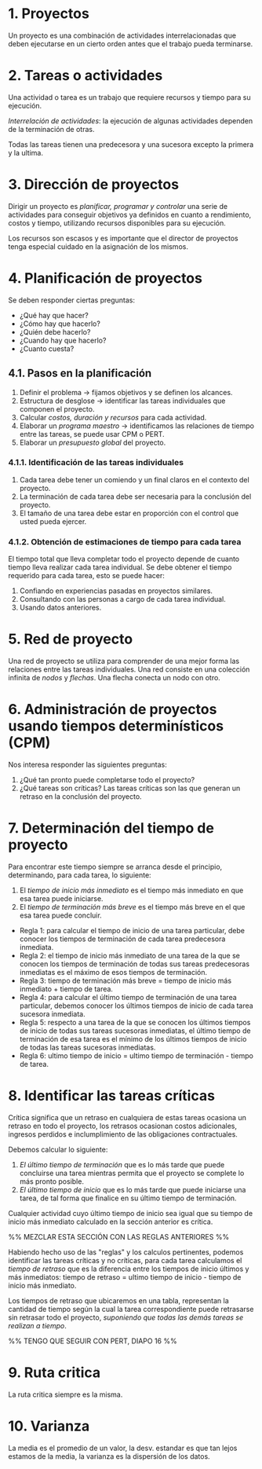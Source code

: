 # 1. Proyectos

Un proyecto es una combinación de actividades interrelacionadas que deben ejecutarse en un cierto orden antes que el trabajo pueda terminarse.

# 2. Tareas o actividades

Una actividad o tarea es un trabajo que requiere recursos y tiempo para su ejecución.

*Interrelación de actividades*: la ejecución de algunas actividades dependen de la terminación de otras.

Todas las tareas tienen una predecesora y una sucesora excepto la primera y la ultima.

# 3. Dirección de proyectos

Dirigir un proyecto es *planificar, programar y controlar* una serie de actividades para conseguir objetivos ya definidos en cuanto a rendimiento, costos y tiempo, utilizando recursos disponibles para su ejecución.

Los recursos son escasos y es importante que el director de proyectos tenga especial cuidado en la asignación de los mismos.

# 4. Planificación de proyectos

Se deben responder ciertas preguntas:

- ¿Qué hay que hacer?
- ¿Cómo hay que hacerlo?
- ¿Quién debe hacerlo?
- ¿Cuando hay que hacerlo?
- ¿Cuanto cuesta?

## 4.1. Pasos en la planificación

1. Definir el problema -> fijamos objetivos y se definen los alcances.
2. Estructura de desglose -> identificar las tareas individuales que componen el proyecto.
3. Calcular *costos, duración y recursos* para cada actividad.
4. Elaborar un *programa maestro* -> identificamos las relaciones de tiempo entre las tareas, se puede usar CPM o PERT.
5. Elaborar un *presupuesto global* del proyecto.

### 4.1.1. Identificación de las tareas individuales

1. Cada tarea debe tener un comiendo y un final claros en el contexto del proyecto.
2. La terminación de cada tarea debe ser necesaria para la conclusión del proyecto.
3. El tamaño de una tarea debe estar en proporción con el control que usted pueda ejercer.

### 4.1.2. Obtención de estimaciones de tiempo para cada tarea

El tiempo total que lleva completar todo el proyecto depende de cuanto tiempo lleva realizar cada tarea individual. Se debe obtener el tiempo requerido para cada tarea, esto se puede hacer:

1. Confiando en experiencias pasadas en proyectos similares.
2. Consultando con las personas a cargo de cada tarea individual.
3. Usando datos anteriores.

# 5. Red de proyecto

Una red de proyecto se utiliza para comprender de una mejor forma las relaciones entre las tareas individuales. Una red consiste en una colección infinita de *nodos* y *flechas*. Una flecha conecta un nodo con otro.

# 6. Administración de proyectos usando tiempos determinísticos (CPM)

Nos interesa responder las siguientes preguntas:

1. ¿Qué tan pronto puede completarse todo el proyecto?
2. ¿Qué tareas son críticas? Las tareas críticas son las que generan un retraso en la conclusión del proyecto.

# 7. Determinación del tiempo de proyecto

Para encontrar este tiempo siempre se arranca desde el principio, determinando, para cada tarea, lo siguiente:

1. El *tiempo de inicio más inmediato* es el tiempo más inmediato en que esa tarea puede iniciarse.
2. El *tiempo de terminación más breve* es el tiempo más breve en el que esa tarea puede concluir.

- Regla 1: para calcular el tiempo de inicio de una tarea particular, debe conocer los tiempos de terminación de cada tarea predecesora inmediata.
- Regla 2: el tiempo de inicio más inmediato de una tarea de la que se conocen los tiempos de terminación de todas sus tareas predecesoras inmediatas es el máximo de esos tiempos de terminación.
- Regla 3: tiempo de terminación más breve = tiempo de inicio más inmediato + tiempo de tarea.
- Regla 4: para calcular el último tiempo de terminación de una tarea particular, debemos conocer los últimos tiempos de inicio de cada tarea sucesora inmediata.
- Regla 5: respecto a una tarea de la que se conocen los últimos tiempos de inicio de todas sus tareas sucesoras inmediatas, el último tiempo de terminación de esa tarea es el mínimo de los últimos tiempos de inicio de todas las tareas sucesoras inmediatas.
- Regla 6: ultimo tiempo de inicio = ultimo tiempo de terminación - tiempo de tarea.

# 8. Identificar las tareas críticas

Crítica significa que un retraso en cualquiera de estas tareas ocasiona un retraso en todo el proyecto, los retrasos ocasionan costos adicionales, ingresos perdidos e inclumplimiento de las obligaciones contractuales.

Debemos calcular lo siguiente:

1. *El último tiempo de terminación* que es lo más tarde que puede concluirse una tarea mientras permita que el proyecto se complete lo más pronto posible.
2. *El último tiempo de inicio* que es lo más tarde que puede iniciarse una tarea, de tal forma que finalice en su último tiempo de terminación.

Cualquier actividad cuyo último tiempo de inicio sea igual que su tiempo de inicio más inmediato calculado en la sección anterior es crítica.

%% MEZCLAR ESTA SECCIÓN CON LAS REGLAS ANTERIORES %%

Habiendo hecho uso de las "reglas" y los calculos pertinentes, podemos identificar las tareas críticas y no críticas, para cada tarea calculamos el *tiempo de retraso* que es la diferencia entre los tiempos de inicio últimos y más inmediatos: tiempo de retraso = ultimo tiempo de inicio - tiempo de inicio más inmediato.

Los tiempos de retraso que ubicaremos en una tabla, representan la cantidad de tiempo según la cual la tarea correspondiente puede retrasarse sin retrasar todo el proyecto, *suponiendo que todas las demás tareas se realizan a tiempo*.

%% TENGO QUE SEGUIR CON PERT, DIAPO 16 %%

# 9. Ruta critica

La ruta critica siempre es la misma.

# 10. Varianza

La media es el promedio de un valor, la desv. estandar es que tan lejos estamos de la media, la varianza es la dispersión de los datos.
